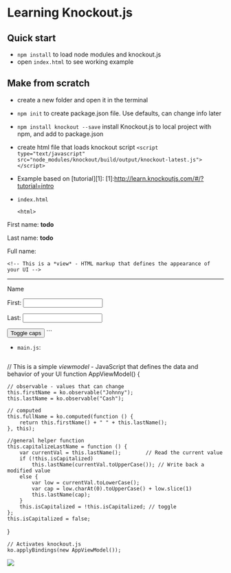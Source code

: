 # Learning Knockout.js

## Quick start

- `npm install` to load node modules and knockout.js
- open `index.html` to see working example

## Make from scratch
- create a new folder and open it in the terminal
- `npm init` to create package.json file. Use defaults, can change info later
- `npm install knockout --save` install Knockout.js to local project with npm, and add to package.json 
- create html file that loads knockout script
	`<script type="text/javascript" src="node_modules/knockout/build/output/knockout-latest.js"></script>
`
- Example based on [tutorial][1]:
[1]:http://learn.knockoutjs.com/#/?tutorial=intro
- `index.html`

	```
	<html>
<head>
    <script type="text/javascript" src="http://livejs.com/live.js"></script>
</head>
<body>
    <!-- This is a *view* - HTML markup that defines the appearance of your UI -->
    <p>First name: <strong data-bind="text: firstName">todo</strong></p>
    <p>Last name: <strong data-bind="text: lastName">todo</strong></p>
    <p>Full name: <strong data-bind="text: fullName"></strong></p>

    <!-- This is a *view* - HTML markup that defines the appearance of your UI -->
<hr>
<label>Name</label>
    <p>First: <input data-bind="value: firstName" /></p>
    <p>Last: <input data-bind="value: lastName" /></p>
    <button data-bind="click: capitalizeLastName">Toggle caps</button>
    <script type="text/javascript" src="node_modules/knockout/build/output/knockout-latest.js"></script>
    <script type="text/javascript" src="main.js"></script>
</body>
</html>
```

- `main.js`:

	<pre>
// This is a simple *viewmodel* - JavaScript that defines the data and behavior of your UI
function AppViewModel() {

    // observable - values that can change
    this.firstName = ko.observable("Johnny");
    this.lastName = ko.observable("Cash");

    // computed
    this.fullName = ko.computed(function () {
        return this.firstName() + " " + this.lastName();
    }, this);

    //general helper function
    this.capitalizeLastName = function () {
        var currentVal = this.lastName();        // Read the current value
        if (!this.isCapitalized)
            this.lastName(currentVal.toUpperCase()); // Write back a modified value
        else {
            var low = currentVal.toLowerCase();
            var cap = low.charAt(0).toUpperCase() + low.slice(1)
            this.lastName(cap);
        }
        this.isCapitalized = !this.isCapitalized; // toggle
    };
    this.isCapitalized = false;
}

	// Activates knockout.js
	ko.applyBindings(new AppViewModel());


</pre>
<img src="knockout-1.gif"/>
